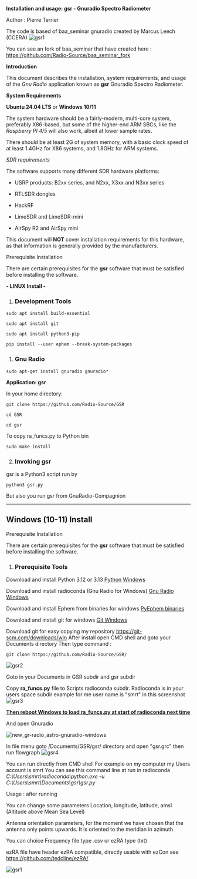 **Installation and usage: gsr   -  Gnuradio Spectro Radiometer**

Author : Pierre Terrier

The code is based of baa_seminar gnuradio created by Marcus Leech (CCERA)
![gsr1](https://github.com/user-attachments/assets/950105db-625b-4c65-adda-832d558dfd15)


You can see an fork of baa_seminar that have created here : https://github.com/Radio-Source/baa_seminar_fork 

**Introduction**

This document describes the installation, system requirements, and usage of the *Gnu Radio* application known as **gsr** Gnuradio Spectro Radiometer.

**System Requirements**

**Ubuntu 24.04 LTS** or **Windows 10/11**

The system hardware should be a fairly-modern, multi-core system, preferably X86-based, but some of the higher-end ARM SBCs, like the *Raspberry PI 4/5* will also work, albeit at lower sample rates.

There should be at least 2G of system memory, with a basic clock speed of at least 1.4GHz for X86 systems, and 1.8GHz for ARM systems.

*SDR requirements*

The software supports many different SDR hardware platforms:

-   USRP products: B2xx series, and N2xx, X3xx and N3xx series

-   RTLSDR dongles

-   HackRF

-   LimeSDR and LimeSDR-mini

-   AirSpy R2 and AirSpy mini

This document will **NOT** cover installation requirements for this hardware, as that information is generally provided by the manufacturers.

Prerequisite Installation  

There are certain prerequisites for the **gsr** software that must be satisfied before installing the software.

**- LINUX Install -**

1.  ### Development Tools

``` {.western style="margin-left: 0.38in; font-weight: normal"}
sudo apt install build-essential
```

``` {.western style="margin-left: 0.38in; font-weight: normal"}
sudo apt install git
```

``` {.western style="margin-left: 0.38in; font-weight: normal"}
sudo apt install python3-pip
```

``` {.western style="margin-left: 0.38in; font-weight: normal"}
pip install --user ephem --break-system-packages
```

1.  ### Gnu Radio

``` {.western style="margin-left: 0.38in; font-weight: normal"}
sudo apt-get install gnuradio gnuradio*
```

**Application: gsr**

In your home directory:

``` {.western style="margin-left: 0.38in"}
git clone https://github.com/Radio-Source/GSR
```

``` {.western style="margin-left: 0.38in; font-weight: normal"}
cd GSR
```
``` {.western style="margin-left: 0.38in; font-weight: normal"}
cd gsr
```
To copy ra_funcs.py to Python bin
``` {.western style="margin-left: 0.38in; font-weight: normal"}
sudo make install
```

2.  ### Invoking gsr

gsr is a Python3 script run by

``` {.western style="margin-left: 0.38in; font-weight: normal"}
python3 gsr.py 
```

But also you run gsr from GnuRadio-Compagnion

------------------------

Windows (10-11) Install
------------------------
Prerequisite Installation  

There are certain prerequisites for the **gsr** software that must be satisfied before installing the software.

1.  ### Prerequisite Tools

Download and install Python 3.12 or 3.13
[Python Windows](https://www.python.org/downloads/windows/)

Download and install radioconda (Gnu Radio for Windows)
[Gnu Radio Windows](https://github.com/ryanvolz/radioconda)


Download and install Ephem from binaries for windows
[PyEphem binaries](https://pypi.org/project/ephem/#files)


Download and install git for windows
[Git Windows](https://git-scm.com/downloads/win)

Download git for easy copying my repository https://git-scm.com/downloads/win After install open CMD shell and goto your Documents directory Then type command :

``` {.western style="margin-left: 0.38in; font-weight: normal"}
git clone https://github.com/Radio-Source/GSR/
```
![gsr2](https://github.com/user-attachments/assets/0a1f7495-0c65-4722-9dec-c1f20a90395a)

Goto in your Documents in GSR subdir and gsr subdir

Copy **ra_funcs.py** file to Scripts radioconda subdir.
Radioconda is in your users space subdir
example for me user name is "smrt" in this screenshot
![gsr3](https://github.com/user-attachments/assets/2be19355-84a0-4c53-b76e-0716f2475386)


<ins>**Then reboot Windows to load ra_funcs.py at start of radioconda next time**</ins>

And open Gnuradio

![new_gr-radio_astro-gnuradio-windows](https://github.com/user-attachments/assets/faffae3b-cf05-425c-b59d-6246b7e8b241)




In file menu goto /Documents/GSR/gsr/ directory and open "gsr.grc" then run flowgraph
![gsr4](https://github.com/user-attachments/assets/b484ef1a-316f-4a34-b809-1db6c2184a0c)


You can run directly from CMD shell
For example on my computer my Users account is smrt
You can see this command line at run in radioconda
*C:\Users\smrt\radioconda\python.exe -u C:\Users\smrt\Documents\gsr\gsr.py*


Usage :
after running

You can change some parameters Location, longitude, latitude, amsl (Altitude above Mean Sea Level)

Antenna orientation parameters, for the moment we have chosen that the antenna only points upwards. It is oriented to the meridian in azimuth

You can choice Frequency file type .csv or ezRA type (txt)

ezRA file have header ezRA compatible, directly usable with ezCon see https://github.com/tedcline/ezRA/


![gsr1](https://github.com/user-attachments/assets/53c6b99c-0e2a-451c-ba3c-04b9259ef5fb)

